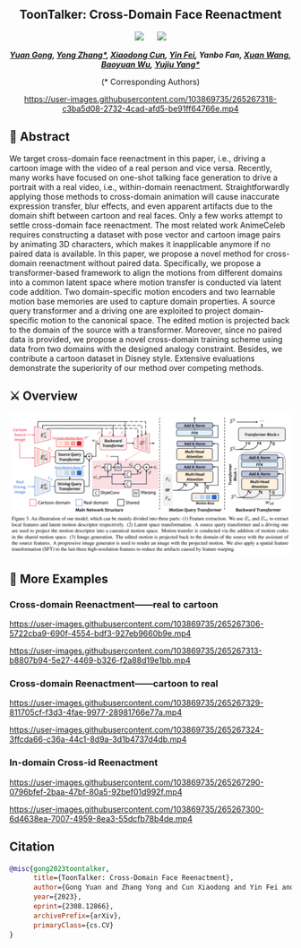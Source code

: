 <div align="center">

<h2>ToonTalker: Cross-Domain Face Reenactment </h2> 

 <a href='https://arxiv.org/abs/2308.12866'><img src='https://img.shields.io/badge/ArXiv-2305.18247-red'></a> &nbsp;&nbsp;&nbsp;&nbsp;&nbsp;<a href='https://github.com/yuanygong/ToonTalker'><img src='https://img.shields.io/badge/Project-Page-Green'></a> 
  
<!-- ## <b><font color="red"> TaleCrafter </font>: Interactive Story Visualization with Multiple Characters</b> -->

_**[Yuan Gong](https://github.com/yuanygong), [Yong Zhang*](https://yzhang2016.github.io/), [Xiaodong Cun](http://vinthony.github.io/), [Yin Fei](https://github.com/FeiiYin), Yanbo Fan, [Xuan Wang](https://xuanwangvc.github.io/),<br> [Baoyuan Wu](https://sds.cuhk.edu.cn/en/teacher/322), [Yujiu Yang*](https://sites.google.com/view/iigroup-thu/home)**_
  
(* Corresponding Authors)


https://user-images.githubusercontent.com/103869735/265267318-c3ba5d08-2732-4cad-afd5-be91ff64766e.mp4
 
<!-- <table class="center">
<td><img src="assets/demo1.gif"></td>
<td><img src="assets/demo2.gif"></td>
<td><img src="assets/demo3.gif"></td>
</table > -->

  </div>

## 🎏 Abstract
We target cross-domain face reenactment in this paper, i.e., driving a cartoon image with the video of a real person and vice versa. 
Recently, many works have focused on one-shot talking face generation to drive a portrait with a real video, i.e., within-domain reenactment. 
Straightforwardly applying those methods to cross-domain animation will cause inaccurate expression transfer, blur effects, and even apparent artifacts due to the domain shift between cartoon and real faces. 
Only a few works attempt to settle cross-domain face reenactment. 
The most related work AnimeCeleb requires constructing a dataset with pose vector and cartoon image pairs by animating 3D characters, which makes it inapplicable anymore if no paired data is available. 
In this paper, we propose a novel method for cross-domain reenactment without paired data. 
Specifically, we propose a transformer-based framework to align the motions from different domains into a common latent space where motion transfer is conducted via latent code addition. 
Two domain-specific motion encoders and two learnable motion base memories are used to capture domain properties. 
A source query transformer and a driving one are exploited to project domain-specific motion to the canonical space. 
The edited motion is projected back to the domain of the source with a transformer. 
Moreover, since no paired data is provided, we propose a novel cross-domain training scheme using data from two domains with the designed analogy constraint. 
Besides, we contribute a cartoon dataset in Disney style. 
Extensive evaluations demonstrate the superiority of our method over competing methods.

<!-- <details><summary>CLICK for the full abstract</summary> -->



> 
<!-- </details> -->
<!-- <p align="center"> <img src="docs/static/images/teaser.jpg" width="100%"> </p> -->
  
## ⚔️ Overview

<p align="center"> <img src="docs/static/images/pipeline.png" width="700px"> </p>
<!-- <p align="center"> <img src="assets/pipeline.jpg" width="100%"> </p> -->

## 🌰 More Examples
### Cross-domain Reenactment——real to cartoon
https://user-images.githubusercontent.com/103869735/265267306-5722cba9-690f-4554-bdf3-927eb9660b9e.mp4

https://user-images.githubusercontent.com/103869735/265267313-b8807b94-5e27-4469-b326-f2a88d19e1bb.mp4

### Cross-domain Reenactment——cartoon to real
https://user-images.githubusercontent.com/103869735/265267329-811705cf-f3d3-4fae-9977-28981766e77a.mp4

https://user-images.githubusercontent.com/103869735/265267324-3ffcda66-c36a-44c1-8d9a-3d1b4737d4db.mp4

### In-domain Cross-id Reenactment
https://user-images.githubusercontent.com/103869735/265267290-0796bfef-2baa-47bf-80a5-92bef01d992f.mp4

https://user-images.githubusercontent.com/103869735/265267300-6d4638ea-7007-4959-8ea3-55dcfb78b4de.mp4


## Citation
```bib
@misc{gong2023toontalker,
      title={ToonTalker: Cross-Domain Face Reenactment}, 
      author={Gong Yuan and Zhang Yong and Cun Xiaodong and Yin Fei and Fan Yanbo and Wang Xuan and Wu Baoyuan and Yang Yujiu},
      year={2023},
      eprint={2308.12866},
      archivePrefix={arXiv},
      primaryClass={cs.CV}
}
```
